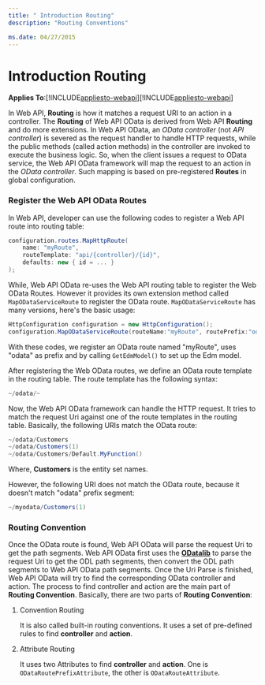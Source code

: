 ```yaml
---
title: " Introduction Routing"
description: "Routing Conventions"

ms.date: 04/27/2015
---
```

# Introduction Routing
**Applies To**:[!INCLUDE[appliesto-webapi](../includes/appliesto-webapi-v7.md)][!INCLUDE[appliesto-webapi](../includes/appliesto-webapi-v6.md)]

In Web API, **Routing** is how it matches a request URI to an action in a controller. The **Routing** of Web API OData is derived from Web API **Routing** and do more extensions.
In Web API OData, an *OData controller* (not *API controller*) is severed as the request handler to handle HTTP requests, while the public methods (called action methods) in the controller are invoked to execute the business logic.
So, when the client issues a request to OData service, the Web API OData framework will map the request to an action in the *OData controller*. Such mapping is based on pre-registered **Routes** in global configuration.

### Register the Web API OData Routes

In Web API, developer can use the following codes to register a Web API route into routing table:

```C#
configuration.routes.MapHttpRoute(
    name: "myRoute",
    routeTemplate: "api/{controller}/{id}",
    defaults: new { id = ... }
);
```

While, Web API OData re-uses the Web API routing table to register the Web OData Routes. However it provides its own extension method called `MapODataServiceRoute` to register the OData route. `MapODataServiceRoute` has many versions, 
here's the basic usage:

```C#
HttpConfiguration configuration = new HttpConfiguration();
configuration.MapODataServiceRoute(routeName:"myRoute", routePrefix:"odata", model: GetEdmModel()));
```

With these codes, we register an OData route named "myRoute", uses "odata" as prefix and by calling `GetEdmModel()` to set up the Edm model.

After registering the Web OData routes, we define an OData route template in the routing table. The route template has the following syntax:
```C#
~/odata/~
```

Now, the Web API OData framework can handle the HTTP request. It tries to match the request Uri against one of the route templates in the routing table. Basically, the following URIs match the OData route:

```C#
~/odata/Customers
~/odata/Customers(1)
~/odata/Customers/Default.MyFunction()
```

Where, **Customers** is the entity set names.

However, the following URI does not match the OData route, because it doesn't match "odata"  prefix segment:
```C#
~/myodata/Customers(1)
```

### Routing Convention

Once the OData route is found, Web API OData will parse the request Uri to get the path segments. Web API OData first uses the **[ODatalib](https://www.nuget.org/packages/Microsoft.OData.Core/)** to parse the request Uri to get the ODL path segments, then convert the ODL path segments to Web API OData path segments.
Once the Uri Parse is finished, Web API OData will try to find the corresponding OData controller and action. The process to find controller and action are the main part of **Routing Convention**.
Basically, there are two parts of **Routing Convention**:

1. Convention Routing

   It is also called built-in routing conventions. It uses a set of pre-defined rules to find **controller** and **action**.
   
2. Attribute Routing

   It uses two Attributes to find **controller** and **action**. One is `ODataRoutePrefixAttribute`, the other is `ODataRouteAttribute`.

